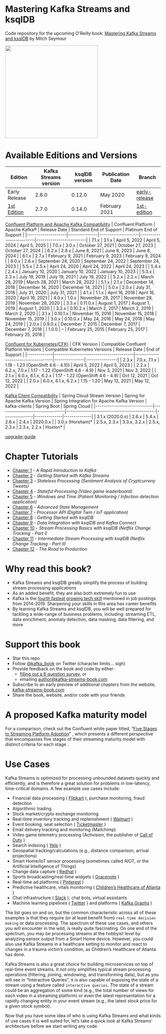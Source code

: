# Mastering Kafka Streams and ksqlDB
Code repository for the upcoming O'Reilly book: [Mastering Kafka Streams and ksqlDB][book] by Mitch Seymour

<a href="https://www.kafka-streams-book.com/"><img src="https://mcusercontent.com/987def4caf0bb040419d778f2/images/81c6be7f-c833-4e12-a893-22545aaf7304.jpg" width="300"></a>

[book]: https://www.kafka-streams-book.com/

# Available Editions and Versions
| Edition | Kafka Streams version | ksqlDB version | Publication Date | Branch |
| --------| --------------------- | ---------------| -----------------| -------|
| Early Release| 2.6.0 | 0.12.0| May 2020 | [early-release][early-release] |
| [1st Edition][amzn]| 2.7.0 | 0.14.0| February 2021 | [1st-edition][1st-edition] |

[amzn]: https://www.amazon.com/gp/product/1492062499/ref=as_li_tl?ie=UTF8&camp=1789&creative=9325&creativeASIN=1492062499&linkCode=as2&tag=mitchseymour-20&linkId=28979f4bdca5bc57af5ed2f8962d4d12
[early-release]: https://github.com/mitch-seymour/mastering-kafka-streams-and-ksqldb/tree/early-release
[1st-edition]: https://github.com/mitch-seymour/mastering-kafka-streams-and-ksqldb/tree/1st-edition


[Confluent Platform and Apache Kafka Compatibility](https://docs.confluent.io/platform/current/installation/versions-interoperability.html#cp-and-apache-ak-compatibility)
| Confluent Platform | Apache Kafka® | Release Date       | Standard End of Support | Platinum End of Support |
|--------------------|---------------|--------------------|-------------------------|-------------------------|
| 7.1.x              | 3.1.x         | April 5, 2022      | April 5, 2024           | April 5, 2025           |
| 7.0.x              | 3.0.x         | October 27, 2021   | October 27, 2023        | October 27, 2024        |
| 6.2.x              | 2.8.x         | June 8, 2021       | June 8, 2023            | June 8, 2024            |
| 6.1.x              | 2.7.x         | February 9, 2021   | February 9, 2023        | February 9, 2024        |
| 6.0.x              | 2.6.x         | September 24, 2020 | September 24, 2022      | September 24, 2023      |
| 5.5.x              | 2.5.x         | April 24, 2020     | April 24, 2022          | April 24, 2023          |
| 5.4.x              | 2.4.x         | January 10, 2020   | January 10, 2022        | January 10, 2023        |
| 5.3.x              | 2.3.x         | July 19, 2019      | July 19, 2021           | July 19, 2022           |
| 5.2.x              | 2.2.x         | March 28, 2019     | March 28, 2021          | March 28, 2022          |
| 5.1.x              | 2.1.x         | December 14, 2018  | December 14, 2020       | December 14, 2021       |
| 5.0.x              | 2.0.x         | July 31, 2018      | July 31, 2020           | July 31, 2021           |
| 4.1.x              | 1.1.x         | April 16, 2018     | April 16, 2020          | April 16, 2021          |
| 4.0.x              | 1.0.x         | November 28, 2017  | November 28, 2019       | November 28, 2020       |
| 3.3.x              | 0.11.0.x      | August 1, 2017     | August 1, 2019          | August 1, 2020          |
| 3.2.x              | 0.10.2.x      | March 2, 2017      | March 2, 2019           | March 2, 2020           |
| 3.1.x              | 0.10.1.x      | November 15, 2016  | November 15, 2018       | November 15, 2019       |
| 3.0.x              | 0.10.0.x      | May 24, 2016       | May 24, 2018            | May 24, 2019            |
| 2.0.x              | 0.9.0.x       | December 7, 2015   | December 7, 2017        | December 7, 2018        |
| 1.0.0              | –             | February 25, 2015  | February 25, 2017       | February 25, 2018       |

[Confluent for Kubernetes(CFK)](https://docs.confluent.io/platform/current/installation/versions-interoperability.html#operator-cp-compatibility)
| CFK Version | Compatible Confluent Platform Versions | Compatible Kubernetes Versions     | Release Date  | End of Support |
|-------------|----------------------------------------|------------------------------------|---------------|----------------|
| 2.3.x       | 7.0.x, 7.1.x                           | 1.18 - 1.23 (OpenShift 4.6 - 4.10) | April 5, 2022 | April 5, 2023  |
| 2.2.x       | 6.2.x, 7.0.x                           | 1.17 - 1.22 (OpenShift 4.6 - 4.9)  | Nov 3, 2021   | Nov 3, 2022    |
| 2.1.x       | 6.0.x, 6.1.x, 6.2.x                    | 1.17 - 1.22 (OpenShift 4.6 - 4.9)  | Oct 12, 2021  | Oct 12, 2022   |
| 2.0.x       | 6.0.x, 6.1.x, 6.2.x                    | 1.15 - 1.20                        | May 12, 2021  | May 12, 2022   |

[Kafka Client Compatibility](https://github.com/spring-cloud/spring-cloud-stream/wiki/Kafka-Client-Compatibility)
| Spring Cloud Stream Version | Spring for Apache Kafka Version | Spring Integration for Apache Kafka Version | kafka-clients | Spring Boot  | Spring Cloud |
|-----------------------------|---------------------------------|---------------------------------------------|---------------|--------------|--------------|
| 3.1.x (2020.0.x)            | 2.6.x                           | 5.4.x                                       | 2.6.x         | 2.4.x        | 2020.0.x     |
| 3.0.x (Horsham)*            | 2.5.x, 2.3.x                    | 3.3.x, 3.2.x                                | 2.5.x, 2.3.x  | 2.3.x, 2.2.x | Hoxton*      |


[upgrade-guide](https://kafka.apache.org/31/documentation/streams/upgrade-guide)

# Chapter Tutorials
  - [Chapter 1](./chapter-01) - _A Rapid Introduction to Kafka_
  - [Chapter 2](./chapter-02) - _Getting Started with Kafka Streams_
  - [Chapter 3](./chapter-03) - _Stateless Processing (Sentiment Analysis of Cryptcurreny Tweets)_
  - [Chapter 4](./chapter-04) - _Stateful Processing (Video game leaderboard)_
  - [Chapter 5](./chapter-05) - _Windows and Time (Patient Monitoring / Infection detection application)_
  - [Chapter 6](./chapter-06) - _Advanced State Management_
  - [Chapter 7](./chapter-07) - _Processor API (Digital Twin / IoT application)_
  - [Chapter 8](./chapter-08) - _Getting Started with ksqlDB_
  - [Chapter 9](./chapter-09) - _Data Integration with ksqlDB and Kafka Connect_
  - [Chapter 10](./chapter-10) - _Stream Processing Basics with ksqlDB (Netflix Change Tracking - Part I)_
  - [Chapter 11](./chapter-11) - _Intermediate Stream Processing with ksqlDB (Netflix Change Tracking - Part II)_
  - [Chapter 12](./chapter-12) - _The Road to Production_

# Why read this book?

- Kafka Streams and ksqlDB greatly simplify the process of building stream processing applications
- As an added benefit, they are also both extremely fun to use
- Kafka is the [fourth fastest growing tech skill][indeed] mentioned in job postings from 2014-2019. Sharpening your skills in this area has career benefits
- By learning Kafka Streams and ksqlDB, you will be well prepared for tackling a wide-range of business problems, including: streaming ETL, data enrichment, anomaly detection, data masking, data filtering, and more


[indeed]: https://www.techrepublic.com/article/the-20-fastest-rising-and-sharpest-declining-tech-skills-of-the-past-5-years/


# Support this book
- Star this repo
- Follow [@kafka_book][twitter] on Twitter (character limits... sigh)
- Provide feedback on the book and code by either:
  - [filling out a 6 question survey][survey], or
  - emailing author@kafka-streams-book.com
- Subscribe to an early preview of additional chapters from the website, [kafka-streams-book.com][website]
- Share the book, website, and/or code with your friends

[survey]: https://kafka-streams-book.typeform.com/to/TWuRwK
[twitter]: https://twitter.com/kafka_book
[website]: https://www.kafka-streams-book.com/

# A proposed Kafka maturity model
For a comparison, check out the Confluent white paper titled, “[Five Stages to Streaming Platform Adoption](https://assets.confluent.io/m/41f3c9186d4adb03/original/20180927-WP-Five-Stages_to_Streaming_Platform_Adoption.pdf?ajs_aid=4224d8d2-95b7-4b07-92d7-0dba251be61e&_ga=2.84813978.2024891929.1650607704-1763164608.1648258250)” , which presents a different perspective that encompasses five stages of their streaming maturity model with distinct criteria for each stage . 

# Use Cases
Kafka Streams is optimized for processing unbounded datasets quickly and efficiently, and is therefore a great solution for problems in low-latency, time-critical domains. A few example use cases include:
* Financial data processing ( [Flipkart](https://oreil.ly/dAcbY) ), purchase monitoring, fraud detection
* Algorithmic trading
* Stock market/crypto exchange monitoring
* Real-time inventory tracking and replenishment ( [Walmart](https://oreil.ly/VoF76) )
* Event booking, seat selection ( [Ticketmaster](https://oreil.ly/V4t1h) )
* Email delivery tracking and monitoring (Mailchimp)
* Video game telemetry processing (Activision, the publisher of [Call of Duty](https://oreil.ly/Skan3) )
* Search indexing ( [Yelp](https://oreil.ly/IhCnC) )
* Geospatial tracking/calculations (e.g., distance comparison, arrival projections)
* Smart Home/IoT sensor processing (sometimes called AIOT, or the Artificial Intelligence of Things)
* Change data capture ( [Redhat](https://oreil.ly/INs3z) )
* Sports broadcasting/real-time widgets ( [Gracenote](https://oreil.ly/YeX33) )
* Real-time ad platforms ( [Pinterest](https://oreil.ly/cBgSG) )
* Predictive healthcare, vitals monitoring ( [Children’s Healthcare of Atlanta](https://oreil.ly/4MYLc) )
* Chat infrastructure ( [Slack](https://oreil.ly/_n7sZ) ), chat bots, virtual assistants
* Machine learning pipelines ( [Twitter](https://oreil.ly/RuPPV) ) and platforms ( [Kafka Graphs](https://oreil.ly/8IHKT) )

The list goes on and on, but the common characteristic across all of these examples is that they require (or at least benefit from) `real-time decision making` or data processing. The spectrum of these use cases, and others you will encounter in the wild, is really quite fascinating. On one end of the spectrum, you may be processing streams at the hobbyist level by analyzing sensor output from a Smart Home device. However, you could also use Kafka Streams in a healthcare setting to monitor and react to changes in a trauma victim’s condition, as Children’s Healthcare of Atlanta has done.

Kafka Streams is also a great choice for building microservices on top of real-time event streams. It not only simplifies typical stream processing operations (filtering, joining, windowing, and transforming data), but as you will see in “Interactive Queries”, it is also capable of exposing the state of a stream using a feature called ``interactive queries``. The state of a stream could be an aggregation of some kind (e.g., the total number of views for each video in a streaming platform) or even the latest representation for a rapidly changing entity in your event stream (e.g., the latest stock price for a given stock symbol).

Now that you have some idea of who is using Kafka Streams and what kinds of use cases it is well suited for, let’s take a quick look at Kafka Streams’ architecture before we start writing any code.
